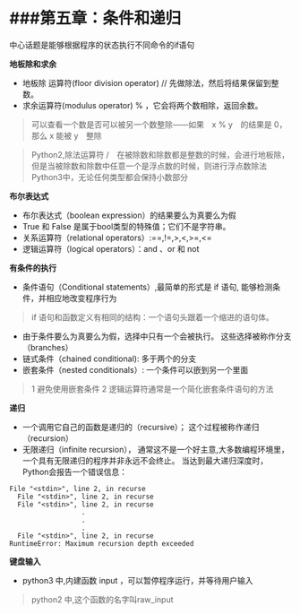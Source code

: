 ###第五章：条件和递归
=======
中心话题是能够根据程序的状态执行不同命令的if语句

**地板除和求余**
- 地板除 运算符(floor division operator) // 先做除法，然后将结果保留到整数。
- 求余运算符(modulus operator) % ，它会将两个数相除，返回余数。
> 可以查看一个数是否可以被另一个数整除——如果　x % y　的结果是 0，那么 x 能被 y　整除

> Python2,除法运算符 /　在被除数和除数都是整数的时候，会进行地板除，但是当被除数和除数中任意一个是浮点数的时候，则进行浮点数除法
    Python3中，无论任何类型都会保持小数部分

**布尔表达式**
- 布尔表达式（boolean expression）的结果要么为真要么为假
- True 和 False 是属于bool类型的特殊值；它们不是字符串。
- 关系运算符（relational operators）:==,!=,>,<,>=,<=
- 逻辑运算符（logical operators）：and 、or 和 not

**有条件的执行**
- 条件语句（Conditional statements）,最简单的形式是 if 语句, 能够检测条件，并相应地改变程序行为
> if 语句和函数定义有相同的结构：一个语句头跟着一个缩进的语句体。

- 由于条件要么为真要么为假，选择中只有一个会被执行。 这些选择被称作分支（branches）
- 链式条件（chained conditional): 多于两个的分支
- 嵌套条件（nested conditionals）: 一个条件可以嵌到另一个里面
> 1 避免使用嵌套条件
> 2 逻辑运算符通常是一个简化嵌套条件语句的方法

**递归**
- 一个调用它自己的函数是递归的（recursive）； 这个过程被称作递归（recursion）
- 无限递归（infinite recursion）， 通常这不是一个好主意,大多数编程环境里，一个具有无限递归的程序并非永远不会终止。 当达到最大递归深度时，Python会报告一个错误信息：
```
File "<stdin>", line 2, in recurse
  File "<stdin>", line 2, in recurse
  File "<stdin>", line 2, in recurse
                  .
                  .
                  .
  File "<stdin>", line 2, in recurse
RuntimeError: Maximum recursion depth exceeded
```

**键盘输入**
- python3 中,内建函数 input ，可以暂停程序运行，并等待用户输入

> python2 中,这个函数的名字叫raw_input




